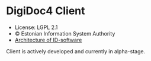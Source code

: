 # DigiDoc4 Client

 * License: LGPL 2.1
 * &copy; Estonian Information System Authority
 * [Architecture of ID-software](http://open-eid.github.io)

Client is actively developed and currently in alpha-stage.
